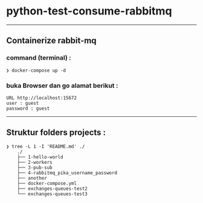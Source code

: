 # python-test-consume-rabbitmq



---
## Containerize rabbit-mq

### command (terminal) :
	❯ docker-compose up -d

### buka Browser dan go alamat berikut :
	URL http://localhost:15672
	user : guest
	password : guest
---

## Struktur folders projects :
	❯ tree -L 1 -I 'README.md' ./
		./
		├── 1-hello-world
		├── 2-workers
		├── 3-pub-sub
		├── 4-rabbitmq_pika_username_password
		├── another
		├── docker-compose.yml
		├── exchanges-queues-test2
		└── exchanges-queues-test3
